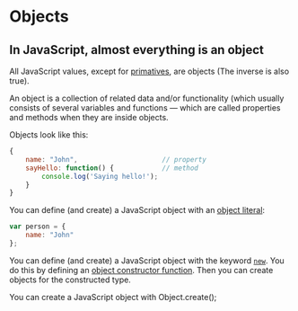 # Objects

## In JavaScript, almost everything is an object
All JavaScript values, except for [primatives](primatives.md), are objects (The inverse is also true).

An object is a collection of related data and/or functionality (which usually consists of several variables and functions — which are called properties and methods when they are inside objects.

Objects look like this:
```javascript
{
    name: "John",                     // property
    sayHello: function() {            // method
        console.log('Saying hello!');
    }
}
```

You can define (and create) a JavaScript object with an [object literal](./object-literal.md):
```javascript
var person = {
    name: "John"
};
```

You can define (and create) a JavaScript object with the keyword [`new`](./new-operator.md). You do this by defining an [object constructor function](./object-constructor-function.md). Then you can create objects for the constructed type.

You can create a JavaScript object with Object.create();

